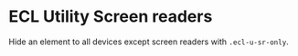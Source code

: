 # ECL Utility Screen readers

Hide an element to all devices except screen readers with `.ecl-u-sr-only`.
